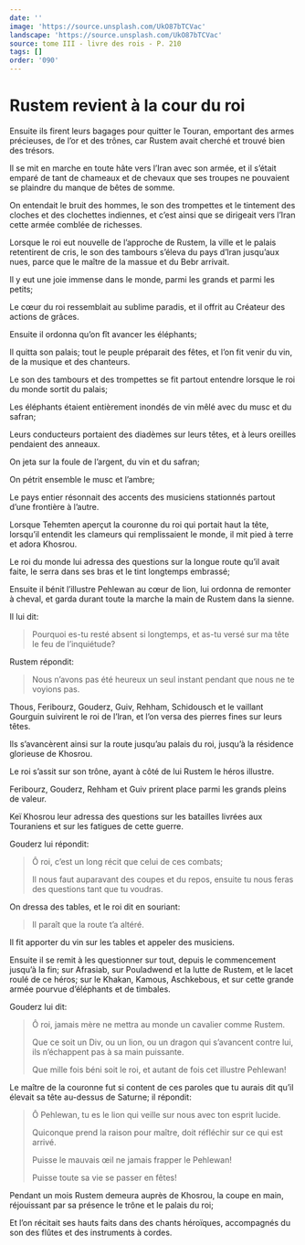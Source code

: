 ```yaml
---
date: ''
image: 'https://source.unsplash.com/UkO87bTCVac'
landscape: 'https://source.unsplash.com/UkO87bTCVac'
source: tome III - livre des rois - P. 210
tags: []
order: '090'
---
```


# Rustem revient à la cour du roi

Ensuite ils firent leurs bagages pour quitter le Touran, emportant des armes précieuses, de l’or et des trônes, car Rustem avait cherché et trouvé bien des trésors.

Il se mit en marche en toute hâte vers l’Iran avec son armée, et il s’était emparé de tant de chameaux et de chevaux que ses troupes ne pouvaient se plaindre du manque de bêtes de somme.

On entendait le bruit des hommes, le son des trompettes et le tintement des cloches et des clochettes indiennes, et c’est ainsi que se dirigeait vers l’Iran cette armée comblée de richesses.

Lorsque le roi eut nouvelle de l’approche de Rustem, la ville et le palais retentirent de cris, le son des tambours s’éleva du pays d’lran jusqu’aux nues, parce que le maître de la massue et du Bebr arrivait.

Il y eut une joie immense dans le monde, parmi les grands et parmi les petits;

Le cœur du roi ressemblait au sublime paradis, et il offrit au Créateur des actions de grâces.

Ensuite il ordonna qu’on fît avancer les éléphants;

Il quitta son palais; tout le peuple préparait des fêtes, et l’on fit venir du vin, de la musique et des chanteurs.

Le son des tambours et des trompettes se fit partout entendre lorsque le roi du monde sortit du palais;

Les éléphants étaient entièrement inondés de vin mêlé avec du musc et du safran;

Leurs conducteurs portaient des diadèmes sur leurs têtes, et à leurs oreilles pendaient des anneaux.

On jeta sur la foule de l’argent, du vin et du safran;

On pétrit ensemble le musc et l’ambre;

Le pays entier résonnait des accents des musiciens stationnés partout d’une frontière à l’autre.

Lorsque Tehemten aperçut la couronne du roi qui portait haut la tête, lorsqu’il entendit les clameurs qui remplissaient le monde, il mit pied à terre et adora Khosrou.

Le roi du monde lui adressa des questions sur la longue route qu’il avait faite, le serra dans ses bras et le tint longtemps embrassé;

Ensuite il bénit l’illustre Pehlewan au cœur de lion, lui ordonna de remonter à cheval, et garda durant toute la marche la main de Rustem dans la sienne.

Il lui dit:

> Pourquoi es-tu resté absent si longtemps, et as-tu versé sur ma tête le feu de l’inquiétude?

Rustem répondit:

> Nous n’avons pas été heureux un seul instant pendant que nous ne te voyions pas.

Thous, Feribourz, Gouderz, Guiv, Rehham, Schidousch et le vaillant Gourguin suivirent le roi de l’lran, et l’on versa des pierres fines sur leurs têtes.

Ils s’avancèrent ainsi sur la route jusqu’au palais du roi, jusqu’à la résidence glorieuse de Khosrou.

Le roi s’assit sur son trône, ayant à côté de lui Rustem le héros illustre.

Feribourz, Gouderz, Rehham et Guiv prirent place parmi les grands pleins de valeur.

Keï Khosrou leur adressa des questions sur les batailles livrées aux Touraniens et sur les fatigues de cette guerre.

Gouderz lui répondit:

> Ô roi, c’est un long récit que celui de ces combats;
>
> Il nous faut auparavant des coupes et du repos, ensuite tu nous feras des questions tant que tu voudras.

On dressa des tables, et le roi dit en souriant:

> Il paraît que la route t’a altéré.

Il fit apporter du vin sur les tables et appeler des musiciens.

Ensuite il se remit à les questionner sur tout, depuis le commencement jusqu’à la fin; sur Afrasiab, sur Pouladwend et la lutte de Rustem, et le lacet roulé de ce héros; sur le Khakan, Kamous, Aschkebous, et sur cette grande armée pourvue d’éléphants et de timbales.

Gouderz lui dit:

> Ô roi, jamais mère ne mettra au monde un cavalier comme Rustem.
>
> Que ce soit un Div, ou un lion, ou un dragon qui s’avancent contre lui, ils n’échappent pas à sa main puissante.
>
> Que mille fois béni soit le roi, et autant de fois cet illustre Pehlewan!

Le maître de la couronne fut si content de ces paroles que tu aurais dit qu’il élevait sa tête au-dessus de Saturne; il répondit:

> Ô Pehlewan, tu es le lion qui veille sur nous avec ton esprit lucide.
>
> Quiconque prend la raison pour maître, doit réfléchir sur ce qui est arrivé.
>
> Puisse le mauvais œil ne jamais frapper le Pehlewan!
>
> Puisse toute sa vie se passer en fêtes!

Pendant un mois Rustem demeura auprès de Khosrou, la coupe en main, réjouissant par sa présence le trône et le palais du roi;

Et l’on récitait ses hauts faits dans des chants héroïques, accompagnés du son des flûtes et des instruments à cordes.
